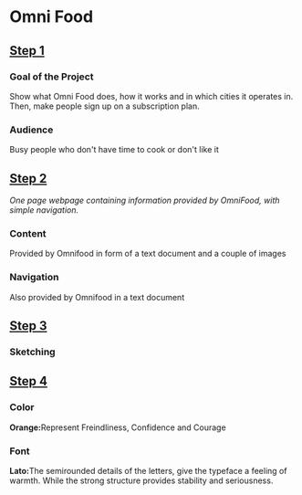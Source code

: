 # Omni Food

## <u>Step 1</u>
### Goal of the Project
<p>Show what Omni Food does, how it works and in which cities it operates in. Then, make people sign up on a subscription plan.</p>

### Audience
<p>Busy people who don't have time to cook or don't like it</p>

## <u>Step 2</u>
<em>One page webpage containing information provided by OmniFood, with simple navigation.</em>

### Content
<p>Provided by Omnifood in form of a text document and a couple of images</p>

### Navigation
<p>Also provided by Omnifood in a text document</p>

## <u>Step 3</u>
### Sketching

## <u>Step 4</u>
### Color
<p><strong>Orange:</strong>Represent Freindliness, Confidence and Courage</p>

### Font
<p><strong>Lato:</strong>The semirounded details of the letters, give the typeface a feeling of warmth. While the strong structure provides stability and seriousness.</p>